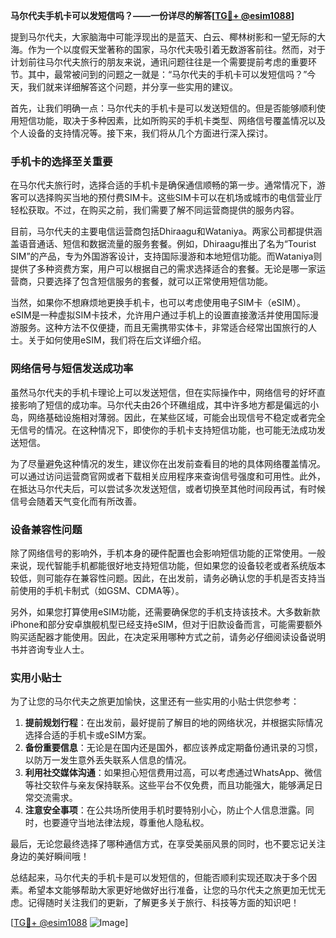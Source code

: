 **马尔代夫手机卡可以发短信吗？——一份详尽的解答[[TG💪+ @esim1088](https://t.me/s/esim1088)]**

提到马尔代夫，大家脑海中可能浮现出的是蓝天、白云、椰林树影和一望无际的大海。作为一个以度假天堂著称的国家，马尔代夫吸引着无数游客前往。然而，对于计划前往马尔代夫旅行的朋友来说，通讯问题往往是一个需要提前考虑的重要环节。其中，最常被问到的问题之一就是：“马尔代夫的手机卡可以发短信吗？”今天，我们就来详细解答这个问题，并分享一些实用的建议。

首先，让我们明确一点：马尔代夫的手机卡是可以发送短信的。但是否能够顺利使用短信功能，取决于多种因素，比如所购买的手机卡类型、网络信号覆盖情况以及个人设备的支持情况等。接下来，我们将从几个方面进行深入探讨。

### 手机卡的选择至关重要

在马尔代夫旅行时，选择合适的手机卡是确保通信顺畅的第一步。通常情况下，游客可以选择购买当地的预付费SIM卡。这些SIM卡可以在机场或城市的电信营业厅轻松获取。不过，在购买之前，我们需要了解不同运营商提供的服务内容。

目前，马尔代夫的主要电信运营商包括Dhiraagu和Wataniya。两家公司都提供涵盖语音通话、短信和数据流量的服务套餐。例如，Dhiraagu推出了名为“Tourist SIM”的产品，专为外国游客设计，支持国际漫游和本地短信功能。而Wataniya则提供了多种资费方案，用户可以根据自己的需求选择适合的套餐。无论是哪一家运营商，只要选择了包含短信服务的套餐，就可以正常使用短信功能。

当然，如果你不想麻烦地更换手机卡，也可以考虑使用电子SIM卡（eSIM）。eSIM是一种虚拟SIM卡技术，允许用户通过手机上的设置直接激活并使用国际漫游服务。这种方法不仅便捷，而且无需携带实体卡，非常适合经常出国旅行的人士。关于如何使用eSIM，我们将在后文详细介绍。

### 网络信号与短信发送成功率

虽然马尔代夫的手机卡理论上可以发送短信，但在实际操作中，网络信号的好坏直接影响了短信的成功率。马尔代夫由26个环礁组成，其中许多地方都是偏远的小岛，网络基础设施相对薄弱。因此，在某些区域，可能会出现信号不稳定或者完全无信号的情况。在这种情况下，即使你的手机卡支持短信功能，也可能无法成功发送短信。

为了尽量避免这种情况的发生，建议你在出发前查看目的地的具体网络覆盖情况。可以通过访问运营商官网或者下载相关应用程序来查询信号强度和可用性。此外，在抵达马尔代夫后，可以尝试多次发送短信，或者切换至其他时间段再试，有时候信号会随着天气变化而有所改善。

### 设备兼容性问题

除了网络信号的影响外，手机本身的硬件配置也会影响短信功能的正常使用。一般来说，现代智能手机都能很好地支持短信功能，但如果您的设备较老或者系统版本较低，则可能存在兼容性问题。因此，在出发前，请务必确认您的手机是否支持当前使用的手机卡制式（如GSM、CDMA等）。

另外，如果您打算使用eSIM功能，还需要确保您的手机支持该技术。大多数新款iPhone和部分安卓旗舰机型已经支持eSIM，但对于旧款设备而言，可能需要额外购买适配器才能使用。因此，在决定采用哪种方式之前，请务必仔细阅读设备说明书并咨询专业人士。

### 实用小贴士

为了让您的马尔代夫之旅更加愉快，这里还有一些实用的小贴士供您参考：

1. **提前规划行程**：在出发前，最好提前了解目的地的网络状况，并根据实际情况选择合适的手机卡或eSIM方案。
2. **备份重要信息**：无论是在国内还是国外，都应该养成定期备份通讯录的习惯，以防万一发生意外丢失联系人信息的情况。
3. **利用社交媒体沟通**：如果担心短信费用过高，可以考虑通过WhatsApp、微信等社交软件与亲友保持联系。这些平台不仅免费，而且功能强大，能够满足日常交流需求。
4. **注意安全事项**：在公共场所使用手机时要特别小心，防止个人信息泄露。同时，也要遵守当地法律法规，尊重他人隐私权。

最后，无论您最终选择了哪种通信方式，在享受美丽风景的同时，也不要忘记关注身边的美好瞬间哦！

总结起来，马尔代夫的手机卡是可以发短信的，但能否顺利实现还取决于多个因素。希望本文能够帮助大家更好地做好出行准备，让您的马尔代夫之旅更加无忧无虑。记得随时关注我们的更新，了解更多关于旅行、科技等方面的知识吧！

[[TG💪+ @esim1088](https://t.me/s/esim1088) ![Image](https://i.postimg.cc/4NQfJmqS/Snipaste-2025-05-13-00-14-12.png)]